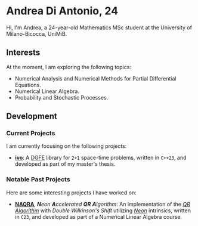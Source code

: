# Andrea Di Antonio, 24

Hi, I'm Andrea, a 24-year-old Mathematics MSc student at the University of Milano-Bicocca, UniMiB. 

## Interests

At the moment, I am exploring the following topics:
<!-- - Numerical Analysis and Numerical Methods for Partial Differential Equations such as the Discontinuous Galërkin Method. -->
- Numerical Analysis and Numerical Methods for Partial Differential Equations.
- Numerical Linear Algebra.
- Probability and Stochastic Processes.

## Development

### Current Projects

I am currently focusing on the following projects:
- [**ivo**](https://github.com/diantonioandrea/ivo): A [DGFE](https://en.wikipedia.org/wiki/Discontinuous_Galerkin_method) library for `2+1` space-time problems, written in `C++23`, and developed as part of my master's thesis.

### Notable Past Projects

Here are some interesting projects I have worked on:
- [**NAQRA**](https://github.com/diantonioandrea/NAQRA), _**N**eon **A**ccelerated **QR** **A**lgorithm_: An implementation of the [_QR Algorithm_](https://en.wikipedia.org/wiki/QR_algorithm) with _Double Wilkinson's Shift_ utilizing [_Neon_](https://developer.arm.com/Architectures/Neon) intrinsics, written in `C23`, and developed as part of a Numerical Linear Algebra course.
